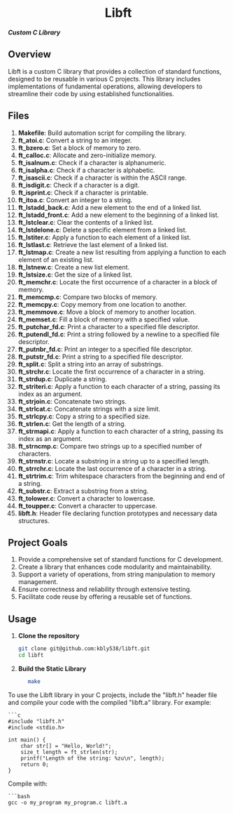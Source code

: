 <h1 align="center"> 
	Libft
</h1>
<p><i><b>Custom C Library</b></i></p>

## Overview

Libft is a custom C library that provides a collection of standard functions, designed to be reusable in various C projects. This library includes implementations of fundamental operations, allowing developers to streamline their code by using established functionalities.

## Files

1. **Makefile**: Build automation script for compiling the library.
2. **ft_atoi.c**: Convert a string to an integer.
3. **ft_bzero.c**: Set a block of memory to zero.
4. **ft_calloc.c**: Allocate and zero-initialize memory.
5. **ft_isalnum.c**: Check if a character is alphanumeric.
6. **ft_isalpha.c**: Check if a character is alphabetic.
7. **ft_isascii.c**: Check if a character is within the ASCII range.
8. **ft_isdigit.c**: Check if a character is a digit.
9. **ft_isprint.c**: Check if a character is printable.
10. **ft_itoa.c**: Convert an integer to a string.
11. **ft_lstadd_back.c**: Add a new element to the end of a linked list.
12. **ft_lstadd_front.c**: Add a new element to the beginning of a linked list.
13. **ft_lstclear.c**: Clear the contents of a linked list.
14. **ft_lstdelone.c**: Delete a specific element from a linked list.
15. **ft_lstiter.c**: Apply a function to each element of a linked list.
16. **ft_lstlast.c**: Retrieve the last element of a linked list.
17. **ft_lstmap.c**: Create a new list resulting from applying a function to each element of an existing list.
18. **ft_lstnew.c**: Create a new list element.
19. **ft_lstsize.c**: Get the size of a linked list.
20. **ft_memchr.c**: Locate the first occurrence of a character in a block of memory.
21. **ft_memcmp.c**: Compare two blocks of memory.
22. **ft_memcpy.c**: Copy memory from one location to another.
23. **ft_memmove.c**: Move a block of memory to another location.
24. **ft_memset.c**: Fill a block of memory with a specified value.
25. **ft_putchar_fd.c**: Print a character to a specified file descriptor.
26. **ft_putendl_fd.c**: Print a string followed by a newline to a specified file descriptor.
27. **ft_putnbr_fd.c**: Print an integer to a specified file descriptor.
28. **ft_putstr_fd.c**: Print a string to a specified file descriptor.
29. **ft_split.c**: Split a string into an array of substrings.
30. **ft_strchr.c**: Locate the first occurrence of a character in a string.
31. **ft_strdup.c**: Duplicate a string.
32. **ft_striteri.c**: Apply a function to each character of a string, passing its index as an argument.
33. **ft_strjoin.c**: Concatenate two strings.
34. **ft_strlcat.c**: Concatenate strings with a size limit.
35. **ft_strlcpy.c**: Copy a string to a specified size.
36. **ft_strlen.c**: Get the length of a string.
37. **ft_strmapi.c**: Apply a function to each character of a string, passing its index as an argument.
38. **ft_strncmp.c**: Compare two strings up to a specified number of characters.
39. **ft_strnstr.c**: Locate a substring in a string up to a specified length.
40. **ft_strrchr.c**: Locate the last occurrence of a character in a string.
41. **ft_strtrim.c**: Trim whitespace characters from the beginning and end of a string.
42. **ft_substr.c**: Extract a substring from a string.
43. **ft_tolower.c**: Convert a character to lowercase.
44. **ft_toupper.c**: Convert a character to uppercase.
45. **libft.h**: Header file declaring function prototypes and necessary data structures.

## Project Goals

1. Provide a comprehensive set of standard functions for C development.
2. Create a library that enhances code modularity and maintainability.
3. Support a variety of operations, from string manipulation to memory management.
4. Ensure correctness and reliability through extensive testing.
5. Facilitate code reuse by offering a reusable set of functions.

## Usage
1. **Clone the repository**
	```bash
	git clone git@github.com:kbly538/libft.git
	cd libft
2. **Build the Static Library**
	```bash
	   make

To use the Libft library in your C projects, include the "libft.h" header file and compile your code with the compiled "libft.a" library. For example:

	```c
	#include "libft.h"
	#include <stdio.h>

	int main() {
		char str[] = "Hello, World!";
		size_t length = ft_strlen(str);
		printf("Length of the string: %zu\n", length);
		return 0;
	}

Compile with:

	```bash
	gcc -o my_program my_program.c libft.a
